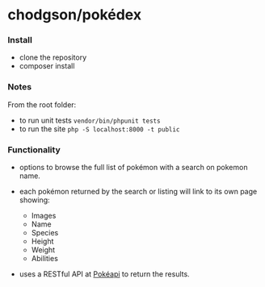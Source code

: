 # chodgson/pokédex

### Install

- clone the repository
- composer install

### Notes

From the root folder: 
- to run unit tests `vendor/bin/phpunit tests`
- to run the site `php -S localhost:8000 -t public`

### Functionality

- options to browse the full list of pokémon with a search on pokemon name. 
- each pokémon returned by the search or listing will link to its own page showing:

  - Images
  - Name
  - Species
  - Height 
  - Weight
  - Abilities

- uses a RESTful API at [Pokéapi](https://pokeapi.co/) to return the results.